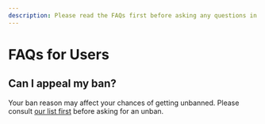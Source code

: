 ```yaml
---
description: Please read the FAQs first before asking any questions in the Support chat.
---
```


# FAQs for Users

## Can I appeal my ban?

Your ban reason may affect your chances of getting unbanned. Please consult [our list first](https://en.handbooksbythepins.gq/community-hub/network-federation/fedban-reasons) before asking for an unban.


